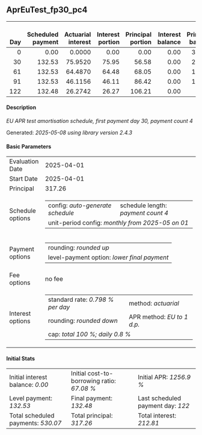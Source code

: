 <h2>AprEuTest_fp30_pc4</h2>
<table>
    <thead style="vertical-align: bottom;">
        <th style="text-align: right;">Day</th>
        <th style="text-align: right;">Scheduled payment</th>
        <th style="text-align: right;">Actuarial interest</th>
        <th style="text-align: right;">Interest portion</th>
        <th style="text-align: right;">Principal portion</th>
        <th style="text-align: right;">Interest balance</th>
        <th style="text-align: right;">Principal balance</th>
        <th style="text-align: right;">Total actuarial interest</th>
        <th style="text-align: right;">Total interest</th>
        <th style="text-align: right;">Total principal</th>
    </thead>
    <tr style="text-align: right;">
        <td class="ci00">0</td>
        <td class="ci01" style="white-space: nowrap;">0.00</td>
        <td class="ci02">0.0000</td>
        <td class="ci03">0.00</td>
        <td class="ci04">0.00</td>
        <td class="ci05">0.00</td>
        <td class="ci06">317.26</td>
        <td class="ci07">0.0000</td>
        <td class="ci08">0.00</td>
        <td class="ci09">0.00</td>
    </tr>
    <tr style="text-align: right;">
        <td class="ci00">30</td>
        <td class="ci01" style="white-space: nowrap;">132.53</td>
        <td class="ci02">75.9520</td>
        <td class="ci03">75.95</td>
        <td class="ci04">56.58</td>
        <td class="ci05">0.00</td>
        <td class="ci06">260.68</td>
        <td class="ci07">75.9520</td>
        <td class="ci08">75.95</td>
        <td class="ci09">56.58</td>
    </tr>
    <tr style="text-align: right;">
        <td class="ci00">61</td>
        <td class="ci01" style="white-space: nowrap;">132.53</td>
        <td class="ci02">64.4870</td>
        <td class="ci03">64.48</td>
        <td class="ci04">68.05</td>
        <td class="ci05">0.00</td>
        <td class="ci06">192.63</td>
        <td class="ci07">140.4391</td>
        <td class="ci08">140.43</td>
        <td class="ci09">124.63</td>
    </tr>
    <tr style="text-align: right;">
        <td class="ci00">91</td>
        <td class="ci01" style="white-space: nowrap;">132.53</td>
        <td class="ci02">46.1156</td>
        <td class="ci03">46.11</td>
        <td class="ci04">86.42</td>
        <td class="ci05">0.00</td>
        <td class="ci06">106.21</td>
        <td class="ci07">186.5547</td>
        <td class="ci08">186.54</td>
        <td class="ci09">211.05</td>
    </tr>
    <tr style="text-align: right;">
        <td class="ci00">122</td>
        <td class="ci01" style="white-space: nowrap;">132.48</td>
        <td class="ci02">26.2742</td>
        <td class="ci03">26.27</td>
        <td class="ci04">106.21</td>
        <td class="ci05">0.00</td>
        <td class="ci06">0.00</td>
        <td class="ci07">212.8289</td>
        <td class="ci08">212.81</td>
        <td class="ci09">317.26</td>
    </tr>
</table>
<h4>Description</h4>
<p><i>EU APR test amortisation schedule, first payment day 30, payment count 4</i></p>
<p>Generated: <i>2025-05-08 using library version 2.4.3</i></p>
<h4>Basic Parameters</h4>
<table>
    <tr>
        <td>Evaluation Date</td>
        <td>2025-04-01</td>
    </tr>
    <tr>
        <td>Start Date</td>
        <td>2025-04-01</td>
    </tr>
    <tr>
        <td>Principal</td>
        <td>317.26</td>
    </tr>
    <tr>
        <td>Schedule options</td>
        <td>
            <table>
                <tr>
                    <td>config: <i>auto-generate schedule</i></td>
                    <td>schedule length: <i><i>payment count</i> 4</i></td>
                </tr>
                <tr>
                    <td colspan="2" style="white-space: nowrap;">unit-period config: <i>monthly from 2025-05 on 01</i></td>
                </tr>
            </table>
        </td>
    </tr>
    <tr>
        <td>Payment options</td>
        <td>
            <table>
                <tr>
                    <td>rounding: <i>rounded up</i></td>
                </tr>
                <tr>
                    <td>level-payment option: <i>lower&nbsp;final&nbsp;payment</i></td>
                </tr>
            </table>
        </td>
    </tr>
    <tr>
        <td>Fee options</td>
        <td>no fee
        </td>
    </tr>
    <tr>
        <td>Interest options</td>
        <td>
            <table>
                <tr>
                    <td>standard rate: <i>0.798 % per day</i></td>
                    <td>method: <i>actuarial</i></td>
                </tr>
                <tr>
                    <td>rounding: <i>rounded down</i></td>
                    <td>APR method: <i>EU to 1 d.p.</i></td>
                </tr>
                <tr>
                    <td colspan="2">cap: <i>total 100 %; daily 0.8 %</td>
                </tr>
            </table>
        </td>
    </tr>
</table>
<h4>Initial Stats</h4>
<table>
    <tr>
        <td>Initial interest balance: <i>0.00</i></td>
        <td>Initial cost-to-borrowing ratio: <i>67.08 %</i></td>
        <td>Initial APR: <i>1256.9 %</i></td>
    </tr>
    <tr>
        <td>Level payment: <i>132.53</i></td>
        <td>Final payment: <i>132.48</i></td>
        <td>Last scheduled payment day: <i>122</i></td>
    </tr>
    <tr>
        <td>Total scheduled payments: <i>530.07</i></td>
        <td>Total principal: <i>317.26</i></td>
        <td>Total interest: <i>212.81</i></td>
    </tr>
</table>